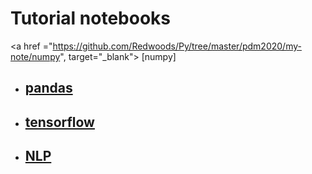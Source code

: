 # Tutorial notebooks
<a href ="https://github.com/Redwoods/Py/tree/master/pdm2020/my-note/numpy", target="_blank"> [numpy] </a>
- ## [pandas](https://github.com/Redwoods/Py/tree/master/pdm2020/my-note/py-pandas)
- ## [tensorflow](https://github.com/Redwoods/Py/tree/master/pdm2020/my-note/py-tensorflow)
- ## [NLP](https://github.com/Redwoods/Py/tree/master/pdm2020/my-note/py-NLP)
